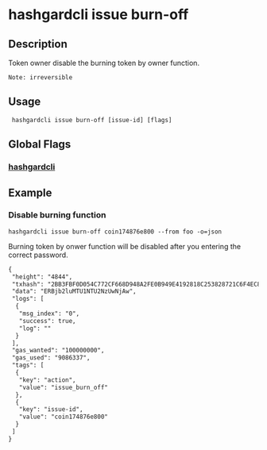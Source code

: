 # hashgardcli issue burn-off

## Description
Token owner disable the burning token by owner function.
```
Note: irreversible
```
## Usage
```
 hashgardcli issue burn-off [issue-id] [flags]
```
## Global Flags

 ### [hashgardcli](../README.md)

## Example
### Disable burning function
```shell
hashgardcli issue burn-off coin174876e800 --from foo -o=json
```
Burning token by onwer function will be disabled after you entering the correct password. 
```txt
{
 "height": "4844",
 "txhash": "2BB3FBF0D054C772CF668D948A2FE0B949E4192818C253828721C6F4EC8F7BEF",
 "data": "ERBjb2luMTU1NTU2NzUwNjAw",
 "logs": [
  {
   "msg_index": "0",
   "success": true,
   "log": ""
  }
 ],
 "gas_wanted": "100000000",
 "gas_used": "9086337",
 "tags": [
  {
   "key": "action",
   "value": "issue_burn_off"
  },
  {
   "key": "issue-id",
   "value": "coin174876e800"
  }
 ]
}
```
